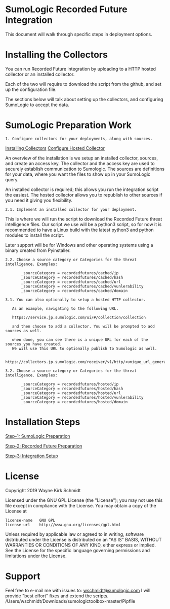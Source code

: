 SumoLogic Recorded Future Integration
=====================================

This document will walk through specific steps in deployment options.


Installing the Collectors
=========================

You can run Recorded Future integration by uploading 
to a HTTP hosted collector or an installed collector.

Each of the two will require to download the script 
from the github, and set up the configuration file.

The sections below will talk about setting up the 
collectors, and configuring SumoLogic to accept the data.

SumoLogic Preparation Work
==========================

    1. Configure collectors for your deployments, along with sources.

[Installing Collectors](https://help.sumologic.com/01Start-Here/Quick-Start-Tutorials/Set-Up-Sumo-Logic-Tutorial/Part-1%3A-Install-a-Collector)
[Configure Hosted Collector](https://help.sumologic.com/03Send-Data/Hosted-Collectors/Configure-a-Hosted-Collector)

An overview of the installation is we setup an installed collector, sources, and create an access key.
The collector and the access key are used to securely establish communication to Sumologic.
The sources are definitions for your data, where you want the files to show up in your SumoLogic query.

An installed collector is required; this allows you run the integration script the easiest.
The hosted collector allows you to republish to other sources if you need it giving you flexibility.

    2.1. Implement an installed collector for your deployment.

This is where we will run the script to download the Recorded Future threat intelligence files.
Our script we use will be a python3 script, so for now it is recommended to have a Linux build
with the latest python3 and python modules to install the script.

Later support will be for Windows and other operating systems using a binary created from Pyinstaller.



    2.2. Choose a source category or Categories for the threat intelligence. Examples:

           _sourceCategory = recordedfutures/cached/ip
           _sourceCategory = recordedfutures/cached/hash
           _sourceCategory = recordedfutures/cached/url
           _sourceCategory = recordedfutures/cached/vunlerability
           _sourceCategory = recordedfutures/cached/domain

    3.1. You can also optionally to setup a hosted HTTP collector. 

       As an example, navigating to the following URL.

       https://service.jp.sumologic.com/ui/#/collection/collection

       and then choose to add a collector. You will be prompted to add sources as well.

       when done, you can see there is a unique URL for each of the sources you have created.
       We will use this URL to optionally publish to Sumologic as well.

       https://collectors.jp.sumologic.com/receiver/v1/http/<unique_url_generated_by_sumologic>

    3.2. Choose a source category or Categories for the threat intelligence. Examples:

           _sourceCategory = recordedfutures/hosted/ip
           _sourceCategory = recordedfutures/hosted/hash
           _sourceCategory = recordedfutures/hosted/url
           _sourceCategory = recordedfutures/hosted/vunlerability
           _sourceCategory = recordedfutures/hosted/domain


Installation Steps
==================

[Step-1: SumoLogic Preparation](01_sumologic/readme.md)

[Step-2: Recorded Future Preparation](02_recordedfuture/readme.md)

[Step-3: Integration Setup](03_integration/readme.md)




License
=======

Copyright 2019 Wayne Kirk Schmidt

Licensed under the GNU GPL License (the "License");
you may not use this file except in compliance with the License.
You may obtain a copy of the License at

    license-name   GNU GPL
    license-url    http://www.gnu.org/licenses/gpl.html

Unless required by applicable law or agreed to in writing, software
distributed under the License is distributed on an "AS IS" BASIS,
WITHOUT WARRANTIES OR CONDITIONS OF ANY KIND, either express or implied.
See the License for the specific language governing permissions and
limitations under the License.

Support
=======

Feel free to e-mail me with issues to: wschmidt@sumologic.com
I will provide "best effort" fixes and extend the scripts.
/Users/wschmidt/Downloads/sumologictoolbox-master/Pipfile
